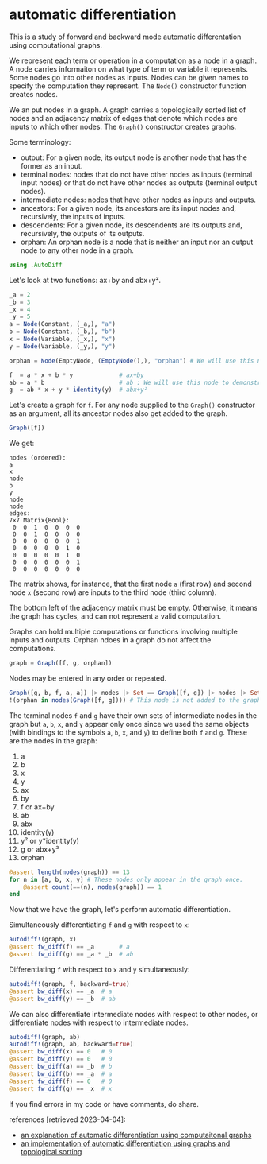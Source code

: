 # automatic differentiation

This is a study of forward and backward mode automatic differentation using computational graphs.

We represent each term or operation in a computation as a node in a graph. A node carries informaiton on what type of term or variable it represents. Some nodes go into other nodes as inputs. Nodes can be given names to specify the computation they represent. The `Node()` constructor function creates nodes.

We an put nodes in a graph. A graph carries a topologically sorted list of nodes and an adjacency matrix of edges that denote which nodes are inputs to which other nodes. The `Graph()` constructor creates graphs.

Some terminology:
- output: For a given node, its output node is another node that has the former as an input.
- terminal nodes: nodes that do not have other nodes as inputs (terminal input nodes) or that do not have other nodes as outputs (terminal output nodes).
- intermediate nodes: nodes that have other nodes as inputs and outputs.
- ancestors: For a given node, its ancestors are its input nodes and, recursively, the inputs of inputs.
- descendents: For a given node, its descendents are its outputs and, recursively, the outputs of its outputs.
- orphan: An orphan node is a node that is neither an input nor an output node to any other node in a graph.

```julia
using .AutoDiff
```

Let's look at two functions: ax+by and abx+y².
```julia
_a = 2
_b = 3
_x = 4
_y = 5
a = Node(Constant, (_a,), "a")
b = Node(Constant, (_b,), "b")
x = Node(Variable, (_x,), "x")
y = Node(Variable, (_y,), "y")

orphan = Node(EmptyNode, (EmptyNode(),), "orphan") # We will use this node to demonstrate some features.

f  = a * x + b * y             # ax+by
ab = a * b                     # ab : We will use this node to demonstrate some features.
g  = ab * x + y * identity(y)  # abx+y²
```

Let's create a graph for `f`. For any node supplied to the `Graph()` constructor as an argument, all its ancestor nodes also get added to the graph.

```julia
Graph([f])
```

We get:
```
nodes (ordered):
a
x
node
b
y
node
node
edges:
7×7 Matrix{Bool}:
 0  0  1  0  0  0  0
 0  0  1  0  0  0  0
 0  0  0  0  0  0  1
 0  0  0  0  0  1  0
 0  0  0  0  0  1  0
 0  0  0  0  0  0  1
 0  0  0  0  0  0  0
```

The matrix shows, for instance, that the first node `a` (first row) and second node `x` (second row) are inputs to the third node (third column).

The bottom left of the adjacency matrix must be empty. Otherwise, it means the graph has cycles, and can not represent a valid computation.

Graphs can hold multiple computations or functions involving multiple inputs and outputs. Orphan ndoes in a graph do not affect the computations.

```julia
graph = Graph([f, g, orphan])
```

Nodes may be entered in any order or repeated.

```julia
Graph([g, b, f, a, a]) |> nodes |> Set == Graph([f, g]) |> nodes |> Set
!(orphan in nodes(Graph([f, g]))) # This node is not added to the graph.
```

The terminal nodes `f` and `g` have their own sets of intermediate nodes in the graph but `a`, `b`, `x`, and `y` appear only once since we used the same objects (with bindings to the symbols `a`, `b`, `x`, and `y`) to define both `f` and `g`.
These are the nodes in the graph:
1. a
2. b
3. x
4. y
5. ax
6. by
7. f or ax+by
8. ab
9. abx
10. identity(y)
11. y² or y*identity(y)
12. g or abx+y²
13. orphan

```julia
@assert length(nodes(graph)) == 13
for n in [a, b, x, y] # These nodes only appear in the graph once.
	@assert count(==(n), nodes(graph)) == 1
end
```

Now that we have the graph, let's perform automatic differentiation.

Simultaneously differentiating `f` and `g` with respect to `x`:

```julia
autodiff!(graph, x)
@assert fw_diff(f) == _a       # a
@assert fw_diff(g) == _a * _b  # ab
```

Differentiating `f` with respect to `x` and `y` simultaneously:

```julia
autodiff!(graph, f, backward=true)
@assert bw_diff(x) == _a  # a
@assert bw_diff(y) == _b  # ab
```

We can also differentiate intermediate nodes with respect to other nodes, or differentiate nodes with respect to intermediate nodes.

```julia
autodiff!(graph, ab)
autodiff!(graph, ab, backward=true)
@assert bw_diff(x) == 0   # 0
@assert bw_diff(y) == 0   # 0
@assert bw_diff(a) == _b  # b
@assert bw_diff(b) == _a  # a
@assert fw_diff(f) == 0   # 0
@assert fw_diff(g) == _x  # x
```


If you find errors in my code or have comments, do share.

references [retrieved 2023-04-04]:
- [an explanation of automatic differentiation using computaitonal graphs](https://colah.github.io/posts/2015-08-Backprop/)
- [an implementation of automatic differentiation using graphs and topological sorting](https://github.com/Jmkernes/Automatic-Differentiation/blob/main/AutomaticDifferentiation.ipynb)
